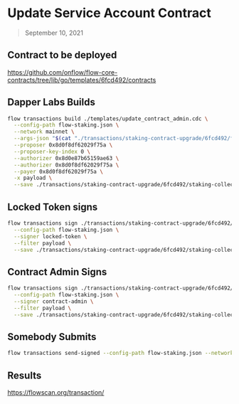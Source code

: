 # Update Service Account Contract

> September 10, 2021

## Contract to be deployed

https://github.com/onflow/flow-core-contracts/tree/lib/go/templates/6fcd492/contracts

## Dapper Labs Builds

```sh
flow transactions build ./templates/update_contract_admin.cdc \
  --config-path flow-staking.json \
  --network mainnet \
  --args-json "$(cat "./transactions/staking-contract-upgrade/6fcd492/flow-staking-collection-arguments.json")" \
  --proposer 0x8d0f8df62029f75a \
  --proposer-key-index 0 \
  --authorizer 0x8d0e87b65159ae63 \
  --authorizer 0x8d0f8df62029f75a \
  --payer 0x8d0f8df62029f75a \
  -x payload \
  --save ./transactions/staking-contract-upgrade/6fcd492/staking-collection-contract-upgrade-6fcd492-unsigned.rlp
```

## Locked Token signs

```sh
flow transactions sign ./transactions/staking-contract-upgrade/6fcd492/staking-collection-contract-upgrade-6fcd492-sig-3.rlp \
  --config-path flow-staking.json \
  --signer locked-token \
  --filter payload \
  --save ./transactions/staking-contract-upgrade/6fcd492/staking-collection-contract-upgrade-6fcd492-sig-1.rlp
```

## Contract Admin Signs

```sh
flow transactions sign ./transactions/staking-contract-upgrade/6fcd492/staking-collection-contract-upgrade-6fcd492-sig-1.rlp \
  --config-path flow-staking.json \
  --signer contract-admin \
  --filter payload \
  --save ./transactions/staking-contract-upgrade/6fcd492/staking-collection-contract-upgrade-6fcd492-sig-complete.rlp
```

## Somebody Submits

```sh
flow transactions send-signed --config-path flow-staking.json --network mainnet ./transactions/staking-contract-upgrade/6fcd492/staking-collection-contract-upgrade-6fcd492-sig-complete.rlp
```

## Results

https://flowscan.org/transaction/
